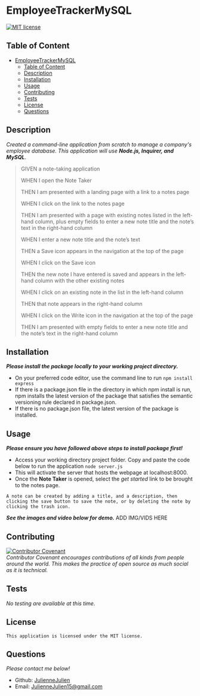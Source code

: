 # EmployeeTrackerMySQL

[![MIT license](https://img.shields.io/badge/license-MIT-blue.svg)](https://mit-license.org/)

## Table of Content
- [EmployeeTrackerMySQL](#employeetrackermysql)
  - [Table of Content](#table-of-content)
  - [Description](#description)
  - [Installation](#installation)
  - [Usage](#usage)
  - [Contributing](#contributing)
  - [Tests](#tests)
  - [License](#license)
  - [Questions](#questions)

## Description
*Created a command-line application from scratch to manage a company's employee database. This application will use* ***Node.js, Inquirer, and MySQL***.

>GIVEN a note-taking application
>
>WHEN I open the Note Taker
>
>
>THEN I am presented with a landing page with a link to a notes page
>
>WHEN I click on the link to the notes page
>
>
>THEN I am presented with a page with existing notes listed in the left-hand column, plus empty fields to enter a new note title and the note’s text in the right-hand column
>
>WHEN I enter a new note title and the note’s text
>
>THEN a Save icon appears in the navigation at the top of the page
>
>WHEN I click on the Save icon
>
>THEN the new note I have entered is saved and appears in the left-hand column with the other existing notes
>
>WHEN I click on an existing note in the list in the left-hand column
>
>THEN that note appears in the right-hand column
>
>WHEN I click on the Write icon in the navigation at the top of the page
>
>THEN I am presented with empty fields to enter a new note title and the note’s text in the right-hand column

## Installation
***Please install the package locally to your working project directory.***
- On your preferred code editor, use the command line to run `npm install  express`
- If there is a package.json file in the directory in which npm install is run, npm installs the latest version of the package that satisfies the semantic versioning rule declared in package.json.
- If there is no package.json file, the latest version of the package is installed.


## Usage
***Please ensure you have followed above steps to install package first!***
- Access your working directory project folder. Copy and paste the code below to run the application 
`node server.js`
- This will activate the server that hosts the webpage at localhost:8000.
- Once the **Note Taker** is opened, select the *get started* link to be brought to the notes page. 

`A note can be created by adding a title, and a description, then clicking the save button to save the note, or by deleting the note by clicking the trash icon.`

***See the images and video below for demo.***
ADD IMG/VIDS HERE

## Contributing

[![Contributor Covenant](https://img.shields.io/badge/Contributor%20Covenant-2.1-4baaaa.svg)](code_of_conduct.md)
<br>*Contributor Covenant encourages contributions of all kinds from people around the world. This makes the practice of open source as much social as it is technical.*

## Tests
*No testing are available at this time.*

## License
    This application is licensed under the MIT license.

## Questions
*Please contact me below!*
- Github: [JulienneJulien](https://github.com/JulienneJulien)
- Email: JulienneJulien15@gmail.com 

